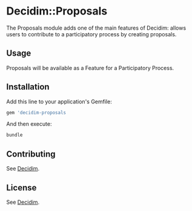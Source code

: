 # Decidim::Proposals

The Proposals module adds one of the main features of Decidim: allows users to contribute to a participatory process by creating proposals.

## Usage

Proposals will be available as a Feature for a Participatory Process.

## Installation

Add this line to your application's Gemfile:

```ruby
gem 'decidim-proposals
```

And then execute:

```bash
bundle
```

## Contributing

See [Decidim](https://github.com/decidim/decidim).

## License

See [Decidim](https://github.com/decidim/decidim).
